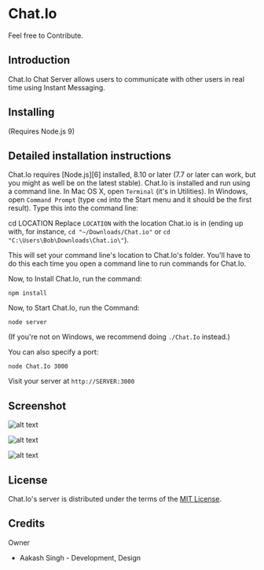 Chat.Io
========================================================================
Feel free to Contribute.

Introduction
------------------------------------------------------------------------

Chat.Io Chat Server allows users to communicate with other users in real time using Instant Messaging.

Installing
------------------------------------------------------------------------
 (Requires Node.js 9)


Detailed installation instructions
------------------------------------------------------------------------

Chat.Io requires [Node.js][6] installed,  8.10 or later (7.7 or later can work, but you might as well be on the latest stable).
Chat.Io is installed and run using a command line. In Mac OS X, open `Terminal` (it's in Utilities). In Windows, open `Command Prompt` (type `cmd` into the Start menu and it should be the first result). Type this into the command line:

cd LOCATION 
Replace `LOCATION` with the location Chat.io is in (ending up with, for instance, `cd "~/Downloads/Chat.io"` or `cd "C:\Users\Bob\Downloads\Chat.io\"`).

This will set your command line's location to Chat.Io's folder. You'll have to do this each time you open a command line to run commands for Chat.Io.

Now, to Install Chat.Io, run the command:

    npm install

Now, to Start Chat.Io, run the Command:
 
    node server
    
(If you're not on Windows, we recommend doing `./Chat.Io` instead.)

You can also specify a port:

    node Chat.Io 3000

Visit your server at `http://SERVER:3000`


Screenshot
------------------------------------------------------------------------

![alt text](https://i.imgur.com/nyrNYo1.png)

![alt text](https://i.imgur.com/yA4XjZX.png)

![alt text](https://i.imgur.com/Dvg8EjC.png)


License
------------------------------------------------------------------------

Chat.Io's server is distributed under the terms of the [MIT License][10].

  [10]: https://github.com/aakashrajput/Chat.Io/blob/master/LICENSE



Credits
------------------------------------------------------------------------

Owner

- Aakash Singh - Development, Design

